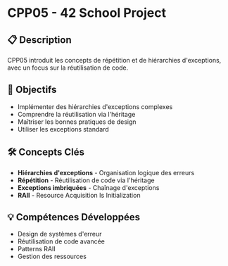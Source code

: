 # CPP05 - 42 School Project

## 📋 Description
CPP05 introduit les concepts de répétition et de hiérarchies d'exceptions, avec un focus sur la réutilisation de code.

## 🎯 Objectifs
- Implémenter des hiérarchies d'exceptions complexes
- Comprendre la réutilisation via l'héritage
- Maîtriser les bonnes pratiques de design
- Utiliser les exceptions standard

## 🛠️ Concepts Clés
- **Hiérarchies d'exceptions** - Organisation logique des erreurs
- **Répétition** - Réutilisation de code via l'héritage
- **Exceptions imbriquées** - Chaînage d'exceptions
- **RAII** - Resource Acquisition Is Initialization

## 💡 Compétences Développées
- Design de systèmes d'erreur
- Réutilisation de code avancée
- Patterns RAII
- Gestion des ressources
